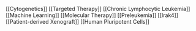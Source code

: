 [[Cytogenetics]]
[[Targeted Therapy]]
[[Chronic Lymphocytic Leukemia]]
[[Machine Learning]]
[[Molecular Therapy]]
[[Preleukemia]]
[[Irak4]]
[[Patient-derived Xenograft]]
[[Human Pluripotent Cells]]
